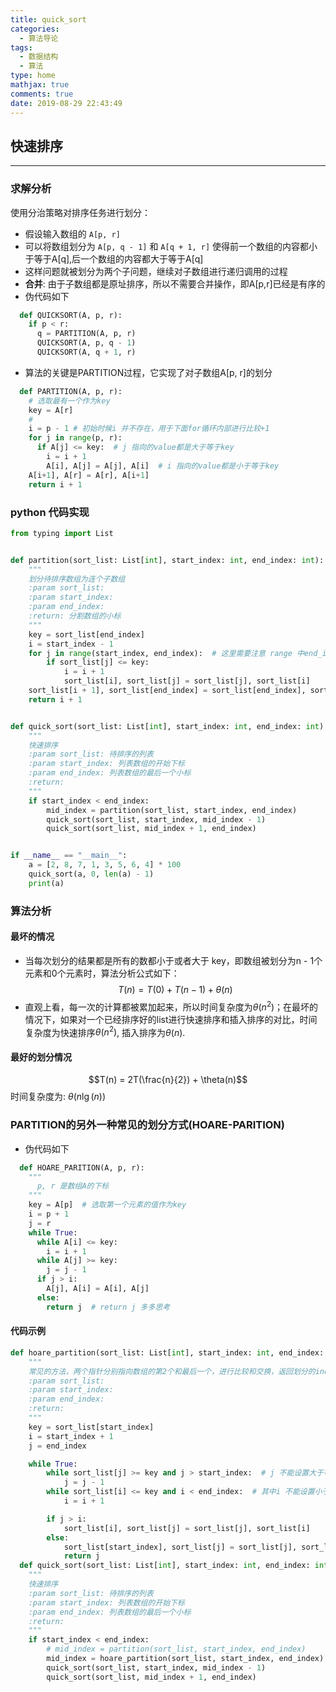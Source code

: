 ```yaml
---
title: quick_sort
categories:
  - 算法导论
tags:
  - 数据结构
  - 算法
type: home
mathjax: true
comments: true
date: 2019-08-29 22:43:49
---
```

## 快速排序
---
### 求解分析
使用分治策略对排序任务进行划分：
- 假设输入数组的 `A[p, r]` 
- 可以将数组划分为 `A[p, q - 1]` 和 `A[q + 1, r]` 使得前一个数组的内容都小于等于A[q],后一个数组的内容都大于等于A[q]
- 这样问题就被划分为两个子问题，继续对子数组进行递归调用的过程
- **合并**: 由于子数组都是原址排序，所以不需要合并操作，即A[p,r]已经是有序的
- 伪代码如下
```python
  def QUICKSORT(A, p, r):
    if p < r:
      q = PARTITION(A, p, r)
      QUICKSORT(A, p, q - 1)
      QUICKSORT(A, q + 1, r)
```
- 算法的关键是PARTITION过程，它实现了对子数组A[p, r]的划分
```python
  def PARTITION(A, p, r):
    # 选取最有一个作为key
    key = A[r]
    # 
    i = p - 1 # 初始时候i 并不存在，用于下面for循环内部进行比较+1
    for j in range(p, r):
      if A[j] <= key:  # j 指向的value都是大于等于key
        i = i + 1
        A[i], A[j] = A[j], A[i]  # i 指向的value都是小于等于key
    A[i+1], A[r] = A[r], A[i+1]
    return i + 1 
```

### python 代码实现
```python
from typing import List


def partition(sort_list: List[int], start_index: int, end_index: int):
    """
    划分待排序数组为连个子数组
    :param sort_list:
    :param start_index:
    :param end_index:
    :return: 分割数组的小标
    """
    key = sort_list[end_index]
    i = start_index - 1
    for j in range(start_index, end_index):  # 这里需要注意 range 中end_index是开区间取值，即end_index - 1
        if sort_list[j] <= key:
            i = i + 1
            sort_list[i], sort_list[j] = sort_list[j], sort_list[i]
    sort_list[i + 1], sort_list[end_index] = sort_list[end_index], sort_list[i + 1]
    return i + 1


def quick_sort(sort_list: List[int], start_index: int, end_index: int):
    """
    快速排序
    :param sort_list: 待排序的列表
    :param start_index: 列表数组的开始下标
    :param end_index: 列表数组的最后一个小标
    :return:
    """
    if start_index < end_index:
        mid_index = partition(sort_list, start_index, end_index)
        quick_sort(sort_list, start_index, mid_index - 1)
        quick_sort(sort_list, mid_index + 1, end_index)


if __name__ == "__main__":
    a = [2, 8, 7, 1, 3, 5, 6, 4] * 100
    quick_sort(a, 0, len(a) - 1)
    print(a)
```

### 算法分析
#### 最坏的情况
- 当每次划分的结果都是所有的数都小于或者大于 key，即数组被划分为n - 1个元素和0个元素时，算法分析公式如下：
  $$T(n) = T(0) + T(n - 1) + \theta(n)$$
- 直观上看，每一次的计算都被累加起来，所以时间复杂度为$\theta(n^{2})$；在最坏的情况下，如果对一个已经排序好的list进行快速排序和插入排序的对比，时间复杂度为快速排序$\theta(n^{2})$, 插入排序为$\theta(n)$.

#### 最好的划分情况
$$T(n) = 2T(\frac{n}{2}) + \theta(n)$$
时间复杂度为: $\theta(n\lg(n))$


### PARTITION的另外一种常见的划分方式(HOARE-PARITION)
- 伪代码如下
```python
  def HOARE_PARITION(A, p, r):
    """
      p, r 是数组A的下标
    """
    key = A[p]  # 选取第一个元素的值作为key
    i = p + 1
    j = r
    while True:
      while A[i] <= key:
        i = i + 1
      while A[j] >= key:
        j = j - 1
      if j > i:
        A[j], A[i] = A[i], A[j]
      else:
        return j  # return j 多多思考
```

#### 代码示例
```python
def hoare_partition(sort_list: List[int], start_index: int, end_index: int):
    """
    常见的方法，两个指针分别指向数组的第2个和最后一个，进行比较和交换，返回划分的index下标
    :param sort_list:
    :param start_index:
    :param end_index:
    :return:
    """
    key = sort_list[start_index]
    i = start_index + 1
    j = end_index

    while True:
        while sort_list[j] >= key and j > start_index:  # j 不能设置大于等于
            j = j - 1
        while sort_list[i] <= key and i < end_index:  # 其中i 不能设置小于等于，防止列表出现重复子串时候出现错误
            i = i + 1

        if j > i:
            sort_list[i], sort_list[j] = sort_list[j], sort_list[i]
        else:
            sort_list[start_index], sort_list[j] = sort_list[j], sort_list[start_index]
            return j
  def quick_sort(sort_list: List[int], start_index: int, end_index: int):
    """
    快速排序
    :param sort_list: 待排序的列表
    :param start_index: 列表数组的开始下标
    :param end_index: 列表数组的最后一个小标
    :return:
    """
    if start_index < end_index:
        # mid_index = partition(sort_list, start_index, end_index)
        mid_index = hoare_partition(sort_list, start_index, end_index)
        quick_sort(sort_list, start_index, mid_index - 1)
        quick_sort(sort_list, mid_index + 1, end_index)
```
  
